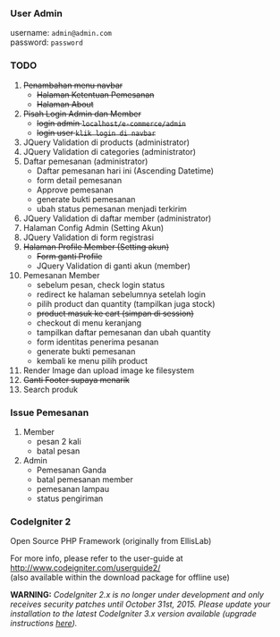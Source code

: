 ### User Admin
username: `admin@admin.com`     
password: `password`

### TODO
1. ~~Penambahan menu navbar~~
	* ~~Halaman Ketentuan Pemesanan~~
	* ~~Halaman About~~
2. ~~Pisah Login Admin dan Member~~
    * ~~login admin `localhost/e-commerce/admin`~~
    * ~~login user `klik login di navbar`~~
3. JQuery Validation di products (administrator)
4. JQuery Validation di categories (administrator)
5. Daftar pemesanan (administrator)
	* Daftar pemesanan hari ini (Ascending Datetime)
	* form detail pemesanan
	* Approve pemesanan
	* generate bukti pemesanan
	* ubah status pemesanan menjadi terkirim
6. JQuery Validation di daftar member (administrator)
7. Halaman Config Admin (Setting Akun)
8. JQuery Validation di form registrasi
9. ~~Halaman Profile Member (Setting akun)~~
	* ~~Form ganti Profile~~
	* JQuery Validation di ganti akun (member)
10. Pemesanan Member
	* sebelum pesan, check login status
	* redirect ke halaman sebelumnya setelah login
	* pilih product dan quantity (tampilkan juga stock)
	* ~~product masuk ke cart (simpan di session)~~
	* checkout di menu keranjang
	* tampilkan daftar pemesanan dan ubah quantity
	* form identitas penerima pesanan
	* generate bukti pemesanan
	* kembali ke menu pilih product
11. Render Image dan upload image ke filesystem
12. ~~Ganti Footer supaya menarik~~
13. Search produk

### Issue Pemesanan
1. Member
	* pesan 2 kali
	* batal pesan
2. Admin
	* Pemesanan Ganda
	* batal pemesanan member
	* pemesanan lampau
	* status pengiriman

### CodeIgniter 2
Open Source PHP Framework (originally from EllisLab)

For more info, please refer to the user-guide at http://www.codeigniter.com/userguide2/  
(also available within the download package for offline use)

**WARNING:** *CodeIgniter 2.x is no longer under development and only receives security patches until October 31st, 2015.
Please update your installation to the latest CodeIgniter 3.x version available
(upgrade instructions [here](http://www.codeigniter.com/userguide3/installation/upgrade_300.html)).*
